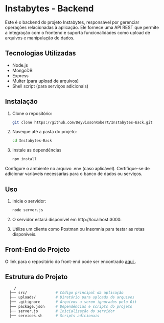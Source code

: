 # Instabytes - Backend
Este é o backend do projeto Instabytes, responsável por gerenciar operações relacionadas à aplicação. Ele fornece uma API REST que permite a integração com o frontend e suporta funcionalidades como upload de arquivos e manipulação de dados.

## Tecnologias Utilizadas
* Node.js
* MongoDB
* Express
* Multer (para upload de arquivos)
* Shell script (para serviços adicionais)

## Instalação
1. Clone o repositório:
   ```sh
   git clone https://github.com/DeyvissonRobert/Instabytes-Back.git

2. Naveque até a pasta do projeto: 
    ```sh
    cd Instabytes-Back

3. Instale as dependências 
    ```sh
    npm install

Configure o ambiente no arquivo .env (caso aplicável). Certifique-se de adicionar variáveis necessárias para o banco de dados ou serviços.

## Uso

1. Inicie o servidor:
   ```sh
   node server.js

2. O servidor estará disponível em http://localhost:3000.

3. Utilize um cliente como Postman ou Insomnia para testar as rotas disponíveis.

## Front-End do Projeto
O link para o repositório do front-end pode ser encontrado <a href="https://github.com/DeyvissonRobert/Instabytes-Front/" > aqui </a>.

## Estrutura do Projeto
  ```sh
      /
    ├── src/             # Código principal da aplicação
    ├── uploads/         # Diretório para uploads de arquivos
    ├── .gitignore       # Arquivos a serem ignorados pelo Git
    ├── package.json     # Dependências e scripts do projeto
    ├── server.js        # Inicialização do servidor
    ├── services.sh      # Scripts adicionais
